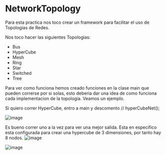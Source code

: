 # NetworkTopology

Para esta practica nos toco crear un framework para facilitar el uso de Topologias de Redes.

Nos toco hacer las siguientes Topologias:
- Bus
- HyperCube
- Mesh
- Ring
- Star
- Switched
- Tree

Para ver como funciona hemos creado funciones en la clase main que pueden correrse por si solas, esto deberia dar una idea de como funciona cada implementacion de la topologia. Veamos un ejemplo.

Si quiero correr HyperCube, entro a main y descomento 
        // hyperCubeNet();

![image](https://github.com/EleazarPe/NetworkTopology/assets/132306836/d3ed782b-8e20-402a-99eb-70a53243bece)


Es bueno correr uno a la vez para ver una mejor salida. Esta en especifico esta configurada para crear una hypercube de 3 dimensiones, por tanto hay 8 nodos.
![image](https://github.com/EleazarPe/NetworkTopology/assets/132306836/805325ed-3a28-442f-8537-1632cd2e358c)

![image](https://github.com/EleazarPe/NetworkTopology/assets/132306836/ea3168a8-6ac0-466e-956f-755f82d51554)
